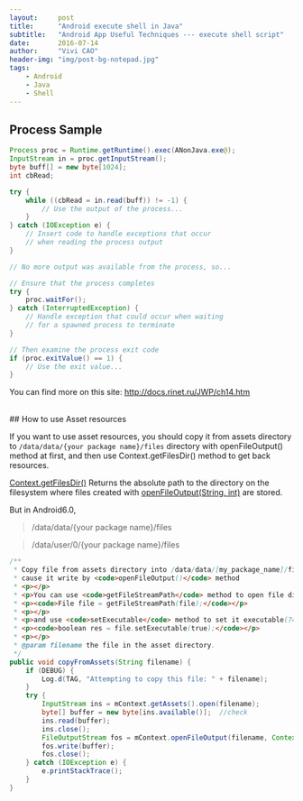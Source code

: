 ```yaml
---
layout:     post
title:      "Android execute shell in Java"
subtitle:   "Android App Useful Techniques --- execute shell script"
date:       2016-07-14
author:     "Vivi CAO"
header-img: "img/post-bg-notepad.jpg"
tags:
    - Android
    - Java
    - Shell
---
```


## **Process Sample**

```java
Process proc = Runtime.getRuntime().exec(ANonJava.exe@);
InputStream in = proc.getInputStream();
byte buff[] = new byte[1024];
int cbRead;

try {
    while ((cbRead = in.read(buff)) != -1) {
        // Use the output of the process...
    }
} catch (IOException e) {
    // Insert code to handle exceptions that occur
    // when reading the process output
}

// No more output was available from the process, so...

// Ensure that the process completes
try {
    proc.waitFor();
} catch (InterruptedException) {
    // Handle exception that could occur when waiting
    // for a spawned process to terminate
}

// Then examine the process exit code
if (proc.exitValue() == 1) {
    // Use the exit value...
}
```

You can find more on this site: http://docs.rinet.ru/JWP/ch14.htm


<br>
## How to use Asset resources

If you want to use asset resources, you should copy it from assets directory to `/data/data/{your package name}/files` directory with openFileOutput() method at first, and then use Context.getFilesDir() method to get back resources.

[Context.getFilesDir()](https://developer.android.com/reference/android/content/Context.html#getFilesDir%28%29) Returns the absolute path to the directory on the filesystem where files created with [openFileOutput(String, int)](https://developer.android.com/reference/android/content/Context.html#openFileOutput%28java.lang.String,%20int%29) are stored.

But in Android6.0,

> /data/data/{your package name}/files

> /data/user/0/{your package name}/files


```java
/**
 * Copy file from assets directory into /data/data/[my_package_name]/files/,
 * cause it write by <code>openFileOutput()</code> method
 * <p></p>
 * <p>You can use <code>getFileStreamPath</code> method to open file directly.</p>
 * <p><code>File file = getFileStreamPath(file);</code></p>
 * <p></p>
 * <p>and use <code>setExecutable</code> method to set it executable(744).
 * <p><code>boolean res = file.setExecutable(true);</code></p>
 * <p></p>
 * @param filename the file in the asset directory.
 */
public void copyFromAssets(String filename) {
    if (DEBUG) {
        Log.d(TAG, "Attempting to copy this file: " + filename);
    }
    try {
        InputStream ins = mContext.getAssets().open(filename);
        byte[] buffer = new byte[ins.available()];  //check
        ins.read(buffer);
        ins.close();
        FileOutputStream fos = mContext.openFileOutput(filename, Context.MODE_PRIVATE);
        fos.write(buffer);
        fos.close();
    } catch (IOException e) {
        e.printStackTrace();
    }
}
```

#
